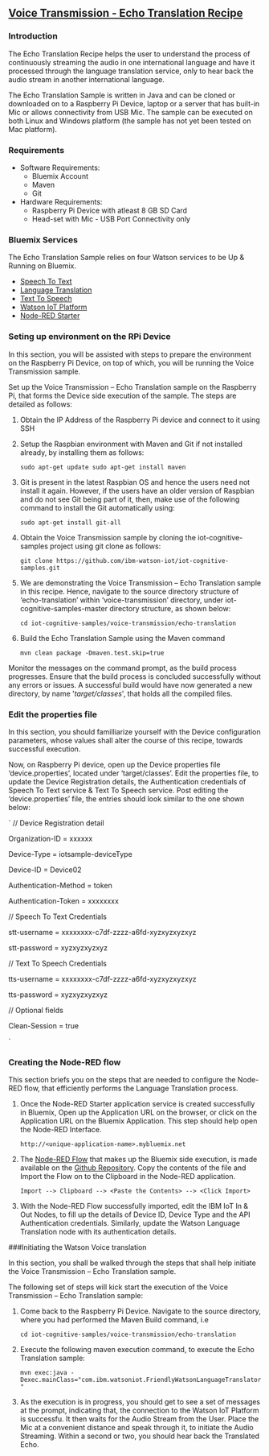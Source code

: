 
## [Voice Transmission - Echo Translation Recipe](https://developer.ibm.com/recipes/tutorials/translated-echo-leverage-watson-iot-platform-to-translate-voice/)

### Introduction
The Echo Translation Recipe helps the user to understand the process of continuously streaming the audio in one international language and have it processed through the language translation service, only to hear back the audio stream in another international language.

The Echo Translation Sample is written in Java and can be cloned or downloaded on to a Raspberry Pi Device, laptop or a server that has built-in Mic or allows connectivity from USB Mic. The sample can be executed on both Linux and Windows platform (the sample has not yet been tested on Mac platform).

### Requirements
* Software Requirements:
     * Bluemix Account
     * Maven
     * Git
* Hardware Requirements:
     * Raspberry Pi Device with atleast 8 GB SD Card
     * Head-set with Mic - USB Port Connectivity only

### Bluemix Services
The Echo Translation Sample relies on four Watson services to be Up & Running on Bluemix. 
* [Speech To Text](https://console.ng.bluemix.net/catalog/services/speech-to-text/?cm_mmc=developerWorks-_-dWdevcenter-_-recipes-_-lp)
* [Language Translation](https://console.ng.bluemix.net/catalog/services/language-translation/?cm_mmc=developerWorks-_-dWdevcenter-_-recipes-_-lp)
* [Text To Speech](https://console.ng.bluemix.net/catalog/services/text-to-speech/?cm_mmc=developerWorks-_-dWdevcenter-_-recipes-_-lp)
* [Watson IoT Platform](https://console.ng.bluemix.net/catalog/services/internet-of-things-platform/?cm_mmc=developerWorks-_-dWdevcenter-_-recipes-_-lp)
* [Node-RED Starter](https://console.ng.bluemix.net/catalog/starters/node-red-starter/)


### Seting up environment on the RPi Device

In this section, you will be assisted with steps to prepare the environment on the Raspberry Pi Device, on top of which, you will be running the Voice Transmission sample. 

Set up the Voice Transmission – Echo Translation sample on the Raspberry Pi, that forms the Device side execution of the sample. The steps are detailed as follows:

1. Obtain the IP Address of the Raspberry Pi device and connect to it using SSH

1. Setup the Raspbian environment with Maven and Git if not installed already, by installing them as follows:

   `sudo apt-get update
    sudo apt-get install maven`

3. Git is present in the latest Raspbian OS and hence the users need not install it again. However, if the users have an older version of Raspbian and do not see Git being part of it, then, make use of the following command to install the Git automatically using:

    `sudo apt-get install git-all`

4. Obtain the Voice Transmission sample by cloning the iot-cognitive-samples project using git clone as follows:

    `git clone https://github.com/ibm-watson-iot/iot-cognitive-samples.git`

5. We are demonstrating the Voice Transmission – Echo Translation sample in this recipe. Hence, navigate to the source directory structure of ‘echo-translation’ within ‘voice-transmission’ directory, under iot-cognitive-samples-master directory structure, as shown below:

    `cd iot-cognitive-samples/voice-transmission/echo-translation`

6. Build the Echo Translation Sample using the Maven command

    `mvn clean package -Dmaven.test.skip=true`
 
Monitor the messages on the command prompt, as the build process progresses. Ensure that the build process is concluded successfully without any errors or issues. A successful build would have now generated a new directory, by name '_target/classes_', that holds all the compiled files.


### Edit the properties file 

In this section, you should familliarize yourself with the Device configuration parameters, whose values shall alter the course of this recipe, towards successful execution.

Now, on Raspberry Pi device, open up the Device properties file ‘device.properties’, located under ‘target/classes’. Edit the properties file, to update the Device Registration details, the Authentication credentials of Speech To Text service & Text To Speech service. Post editing the ‘device.properties’ file, the entries should look similar to the one shown below:

`
// Device Registration detail


Organization-ID = xxxxxx

Device-Type = iotsample-deviceType

Device-ID = Device02

Authentication-Method = token

Authentication-Token = xxxxxxxx


// Speech To Text Credentials

stt-username = xxxxxxxx-c7df-zzzz-a6fd-xyzxyzxyzxyz

stt-password = xyzxyzxyzxyz


// Text To Speech Credentials

tts-username = xxxxxxxx-c7df-zzzz-a6fd-xyzxyzxyzxyz

tts-password = xyzxyzxyzxyz


// Optional fields

Clean-Session = true

`


### Creating the Node-RED flow
 

This section briefs you on the steps that are needed to configure the Node-RED flow, that efficiently performs the Language Translation process.


1. Once the Node-RED Starter application service is created successfully in Bluemix, Open up the Application URL on the browser, or click on the Application URL on the Bluemix Application. This step should help open the Node-RED Interface.

    `http://<unique-application-name>.mybluemix.net`

2. The [Node-RED Flow](https://github.com/ibm-watson-iot/iot-cognitive-samples/blob/master/voice-transmission/echo-translation/Node-RED_Flow.txt) that makes up the Bluemix side execution, is made available on the [Github Repository](https://github.com/ibm-watson-iot/iot-cognitive-samples/blob/master/voice-transmission/echo-translation/Node-RED_Flow.txt). Copy the contents of the file and Import the Flow on to the Clipboard in the Node-RED application.

    `Import --> Clipboard --> <Paste the Contents> --> <Click Import>`

3. With the Node-RED Flow successfully imported, edit the IBM IoT In & Out Nodes, to fill up the details of Device ID, Device Type and the API Authentication credentials. Similarly, update the Watson Language Translation node with its authentication details.


###Initiating the Watson Voice translation
 

In this section, you shall be walked through the steps that shall help initiate the Voice Transmission – Echo Translation sample.

The following set of steps will kick start the execution of the Voice Transmission – Echo Translation sample:

1. Come back to the Raspberry Pi Device. Navigate to the source directory, where you had performed the Maven Build command, i.e 

    `cd iot-cognitive-samples/voice-transmission/echo-translation`

2. Execute the following maven execution command, to execute the Echo Translation sample:

    `mvn exec:java -Dexec.mainClass="com.ibm.watsoniot.FriendlyWatsonLanguageTranslator"`

3. As the execution is in progress, you should get to see a set of messages at the prompt, indicating that, the connection to the Watson IoT Platform is successfu. It then waits for the Audio Stream from the User. Place the Mic at a convenient distance and speak through it, to initiate the Audio Streaming. Within a second or two, you should hear back the Translated Echo.
